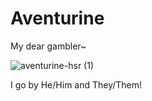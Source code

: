 # Aventurine

  My dear gambler~ 


    
   ![aventurine-hsr (1)](https://github.com/user-attachments/assets/73f3b999-7718-438e-bbab-3728dca091cd)





  I go by He/Him and They/Them! 
